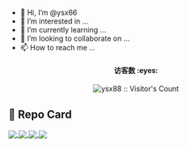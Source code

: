 - 👋 Hi, I’m @ysx66
- 👀 I’m interested in ...
- 🌱 I’m currently learning ...
- 💞️ I’m looking to collaborate on ...
- 📫 How to reach me ...

<!---
ysx66/ysx66 is a ✨ special ✨ repository because its `README.md` (this file) appears on your GitHub profile.
You can click the Preview link to take a look at your changes.
--->

<h4 align="center">访客数 :eyes:</h4>
<p align="center"><img src="https://profile-counter.glitch.me/ysx88/count.svg" alt="ysx88 :: Visitor's Count" /></p>

## :sparkling_heart: Repo Card
<a href="https://github.com/ysx66/OpenWrt">
  <img align="center" src="https://github-readme-stats.vercel.app/api/pin/?username=ysx66&repo=OpenWrt&theme=buefy" />
</a>
<a href="https://github.com/ysx66/NanoPi-R2S">
  <img align="center" src="https://github-readme-stats.vercel.app/api/pin/?username=ysx66&repo=NanoPi-R2S&theme=transparent" />
</a>
<a href="https://github.com/ysx66/x86-64">
  <img align="center" src="https://github-readme-stats.vercel.app/api/pin/?username=ysx66&repo=x86-64&theme=flag-india" />
</a>
<a href="https://github.com/ysx66/Phicomm-N1">
  <img align="center" src="https://github-readme-stats.vercel.app/api/pin/?username=ysx66&repo=Phicomm-N1&theme=vue" />
</a>
